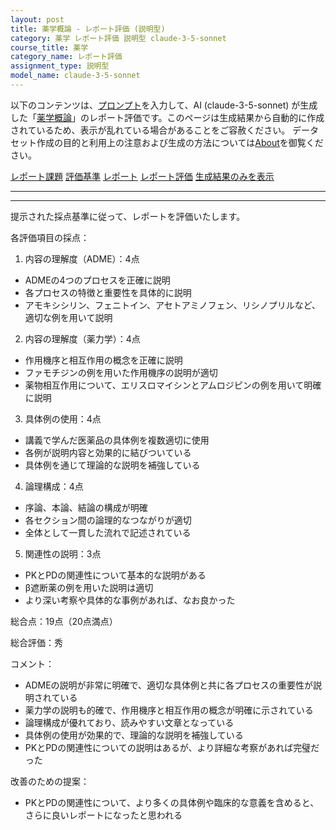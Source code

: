 ```yaml
---
layout: post
title: 薬学概論 - レポート評価 (説明型)
category: 薬学 レポート評価 説明型 claude-3-5-sonnet
course_title: 薬学
category_name: レポート評価
assignment_type: 説明型
model_name: claude-3-5-sonnet
---
```


以下のコンテンツは、[プロンプト](http://127.0.0.1:8000/generated/薬学/claude-3-5-sonnet/prompt_レポート評価-説明型.md)を入力して、AI (claude-3-5-sonnet) が生成した「[薬学概論](/contents/薬学/)」のレポート評価です。このページは生成結果から自動的に作成されているため、表示が乱れている場合があることをご容赦ください。
データセット作成の目的と利用上の注意および生成の方法については[About](/About)を御覧ください。

[レポート課題](../レポート課題-説明型)
[評価基準](../評価基準-説明型)
[レポート](../レポート-説明型)
[レポート評価](../レポート評価-説明型)
[生成結果のみを表示](http://127.0.0.1:8000/generated/薬学/claude-3-5-sonnet/レポート評価-説明型.md)
  

***
***
  
提示された採点基準に従って、レポートを評価いたします。

各評価項目の採点：

1. 内容の理解度（ADME）：4点
- ADMEの4つのプロセスを正確に説明
- 各プロセスの特徴と重要性を具体的に説明
- アモキシシリン、フェニトイン、アセトアミノフェン、リシノプリルなど、適切な例を用いて説明

2. 内容の理解度（薬力学）：4点
- 作用機序と相互作用の概念を正確に説明
- ファモチジンの例を用いた作用機序の説明が適切
- 薬物相互作用について、エリスロマイシンとアムロジピンの例を用いて明確に説明

3. 具体例の使用：4点
- 講義で学んだ医薬品の具体例を複数適切に使用
- 各例が説明内容と効果的に結びついている
- 具体例を通じて理論的な説明を補強している

4. 論理構成：4点
- 序論、本論、結論の構成が明確
- 各セクション間の論理的なつながりが適切
- 全体として一貫した流れで記述されている

5. 関連性の説明：3点
- PKとPDの関連性について基本的な説明がある
- β遮断薬の例を用いた説明は適切
- より深い考察や具体的な事例があれば、なお良かった

総合点：19点（20点満点）

総合評価：秀

コメント：
- ADMEの説明が非常に明確で、適切な具体例と共に各プロセスの重要性が説明されている
- 薬力学の説明も的確で、作用機序と相互作用の概念が明確に示されている
- 論理構成が優れており、読みやすい文章となっている
- 具体例の使用が効果的で、理論的な説明を補強している
- PKとPDの関連性についての説明はあるが、より詳細な考察があれば完璧だった

改善のための提案：
- PKとPDの関連性について、より多くの具体例や臨床的な意義を含めると、さらに良いレポートになったと思われる
